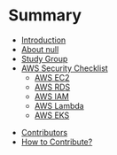 # Summary

- [Introduction](README.md)
- [About null](about/README.md)
- [Study Group](about/study-group.md)
- [AWS Security Checklist](aws-security/README.md)
    - [AWS EC2](aws-security/ec2.md)
    - [AWS RDS](aws-security/rds.md)
    - [AWS IAM](aws-security/iam.md)
    - [AWS Lambda](aws-security/lambda.md)
    - [AWS EKS](aws-security/eks.md)
<!-- - [Azure Security Checklist](azure-security/README.md)
- [Google Cloud Security Checklist](google-cloud-security/README.md) -->
- [Contributors](CONTRIBUTORS.md)
- [How to Contribute?](CONTRIBUTING.md)
